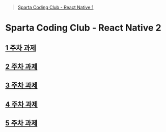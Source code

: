 > [Sparta Coding Club - React Native 1](https://github.com/nezhitsya/Sparta_React_Native)

# Sparta Coding Club - React Native 2

## [1 주차 과제]()

## [2 주차 과제]()

## [3 주차 과제]()

## [4 주차 과제]()

## [5 주차 과제]()
